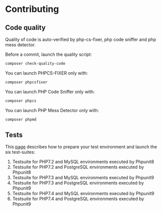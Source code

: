 Contributing
============

## Code quality
Quality of code is auto-verified by php-cs-fixer, php code sniffer and php mess detector.

Before a commit, launch the quality script:

```bash
composer check-quality-code
```

You can launch PHPCS-FIXER only with:
```bash
composer phpcsfixer
```

You can launch PHP Code Sniffer only with:
```bash
composer phpcs
```

You can launch PHP Mess Detector only with:
```bash
composer phpmd
```


## Tests

This [page](./doc/test.md) describes how to prepare your test environment and launch the six test-suites:
1. Testsuite for PHP7.2 and MySQL environments executed by Phpunit8
2. Testsuite for PHP7.2 and PostgreSQL environments executed by Phpunit8
3. Testsuite for PHP7.3 and MySQL environments executed by Phpunit9
4. Testsuite for PHP7.3 and PostgreSQL environments executed by Phpunit9
5. Testsuite for PHP7.4 and MySQL environments executed by Phpunit9
6. Testsuite for PHP7.4 and PostgreSQL environments executed by Phpunit9
